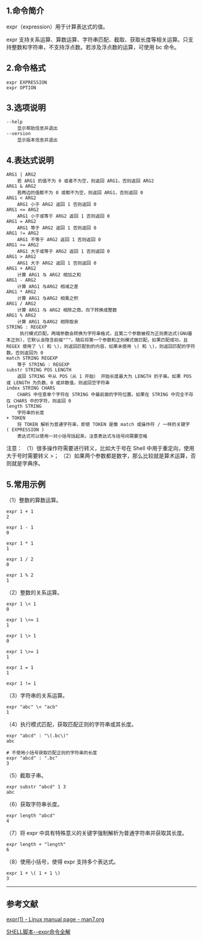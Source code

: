 ## 1.命令简介
expr（expression）用于计算表达式的值。

expr 支持关系运算、算数运算、字符串匹配、截取、获取长度等相关运算。只支持整数和字符串，不支持浮点数。若涉及浮点数的运算，可使用 bc 命令。

## 2.命令格式
```
expr EXPRESSION
expr OPTION
```

## 3.选项说明
```
--help
	显示帮助信息并退出
--version
	显示版本信息并退出
```
## 4.表达式说明
```
ARG1 | ARG2
	若 ARG1 的值不为 0 或者不为空，则返回 ARG1，否则返回 ARG2
ARG1 & ARG2
	若两边的值都不为 0 或都不为空，则返回 ARG1，否则返回 0
ARG1 < ARG2
	ARG1 小于 ARG2 返回 1 否则返回 0
ARG1 <= ARG2
	ARG1 小于或等于 ARG2 返回 1 否则返回 0
ARG1 = ARG2
	ARG1 等于 ARG2 返回 1 否则返回 0
ARG1 != ARG2
	ARG1 不等于 ARG2 返回 1 否则返回 0
ARG1 >= ARG2
	ARG1 大于或等于 ARG2 返回 1 否则返回 0
ARG1 > ARG2
	ARG1 大于 ARG2 返回 1 否则返回 0
ARG1 + ARG2
	计算 ARG1 与 ARG2 相加之和
ARG1 - ARG2
	计算 ARG1 与ARG2 相减之差
ARG1 * ARG2
	计算 ARG1 与ARG2 相乘之积
ARG1 / ARG2
	计算 ARG1 与 ARG2 相除之商，向下转换成整数
ARG1 % ARG2
	计算 ARG1 与ARG2 相除取余
STRING : REGEXP
	 执行模式匹配。两端参数会转换为字符串格式，且第二个参数被视为正则表达式(GNU基本正则)，它默认会隐含前缀"^"。随后将第一个参数和正则模式做匹配。如果匹配成功，且 REGEX 使用了 \( 和 \)，则返回匹配到的内容，如果未使用 \( 和 \)，则返回匹配的字符数。否则返回为 0
match STRING REGEXP
	等于 STRING : REGEXP
substr STRING POS LENGTH
	返回 STRING 中从 POS（从 1 开始） 开始长度最大为 LENGTH 的子串。如果 POS 或 LENGTH 为负数、0 或非数值，则返回空字符串
index STRING CHARS
	CHARS 中任意单个字符在 STRING 中最前面的字符位置。如果在 STRING 中完全不存在 CHARS 中的字符，则返回 0
length STRING
	字符串的长度
+ TOKEN
	将 TOKEN 解析为普通字符串，即使 TOKEN 是像 match 或操作符 / 一样的关键字
( EXPRESSION )
	表达式可以使用一对小括号括起来。注意表达式与括号间需要空格
```
注意：
（1）很多操作符需要进行转义，比如大于号在 Shell 中用于重定向，使用大于号时需要转义 \>；
（2）如果两个参数都是数字，那么比较就是算术运算，否则就是字典序。

## 5.常用示例
（1）整数的算数运算。
```
expr 1 + 1
2

expr 1 - 1
0

expr 1 * 1
1

expr 1 / 2
0

expr 1 % 2
1
```

（2）整数的关系运算。
```
expr 1 \< 1
0

expr 1 \<= 1
1

expr 1 \> 1
0

expr 1 \>= 1
1

expr 1 = 1
1

expr 1 != 1
```

（3）字符串的关系运算。
```
expr "abc" \< "acb"
1
```

（4）执行模式匹配，获取匹配正则的字符串或其长度。
```
expr "abcd" : "\(.bc\)"
abc

# 不使用小括号获取匹配正则的字符串的长度
expr "abcd" : ".bc"
3
```

（5）截取子串。
```
expr substr "abcd" 1 3
abc
```

（6）获取字符串长度。
```
expr length "abcd"
4
```

（7）将 expr 中具有特殊意义的关键字强制解析为普通字符串并获取其长度。
```
expr length + "length"
6
```
（8）使用小括号，使得 expr 支持多个表达式。
```
expr 1 + \( 1 + 1 \)
3
```

---
## 参考文献
[expr(1) - Linux manual page - man7.org](https://man7.org/linux/man-pages/man1/expr.1.html)

[SHELL脚本--expr命令全解](https://www.cnblogs.com/f-ck-need-u/p/7231832.html)

<Vssue title="expr" />